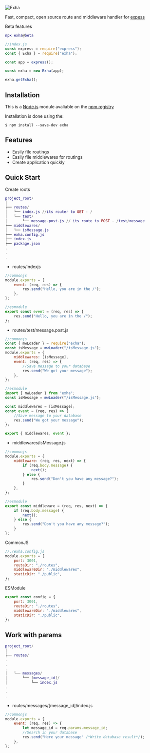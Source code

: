 ![Exha](https://cdn.ramco.mbps.tk/cdn/ehd6u608cn.png)

Fast, compact, open source route and middleware handler for [expess](https://www.npmjs.com/package/express)

Beta features
```lua
npx exha@beta
```


```js
//index.js
const express = require("express");
const { Exha } = require("exha");

const app = express();

const exha = new Exha(app);

exha.getExha();
```

## Installation

This is a [Node.js](https://nodejs.org) module avaliable on the [npm registry](https://www.npmjs.com)

Installation is done using the:

```console
$ npm install --save-dev exha
```

## Features

-   Easily file routings
-   Easily file middlewares for routings
-   Create application quickly

## Quick Start

Create roots

```lua
project_root/
│
├── routes/
│   └── index.js //its router to GET - /
│   └── test/
│       └── message.post.js // its route to POST - /test/message
├── middlewares/
│   └── isMessage.js
├── exha.config.js
├── index.js
├── package.json
.
.
.
```

-   routes/indexjs

```js
//commonjs
module.exports = {
    event: (req, res) => {
        res.send("Hello, you are in the /");
    },
};

//esmodule
export const event = (req, res) => {
    res.send("Hello, you are in the /");
};
```

-   routes/test/message.post.js

```js
//commonjs
const { mwLoader } = require("exha");
const isMessage = mwLoader("/isMessage.js");
module.exports = {
    middlewares: [isMessage],
    event: (req, res) => {
        //Save message to your database
        res.send("We got your message");
    },
};

//esmodule
import { mwLoader } from "exha";
const isMessage = mwLoader("/isMessage.js");

const middlewares = [isMessage];
const event = (req, res) => {
    //Save message to your database
    res.send("We got your message");
};

export { middlewares, event };
```

-   middlewares/isMessage.js

```js
//commonjs
module.exports = {
    middleware: (req, res, next) => {
        if (req.body.message) {
            next();
        } else {
            res.send("Don't you have any message?");
        }
    },
};

//esmodule
export const middleware = (req, res, next) => {
    if (req.body.message) {
        next();
    } else {
        res.send("Don't you have any message?");
    }
};
```

CommonJS

```js
//./exha.config.js
module.exports = {
    port: 3001,
    routeDir: "./routes",
    middlewareDir: "./middlewares",
    staticDir: "./public",
};
```

ESModule

```js
export const config = {
    port: 3001,
    routeDir: "./routes",
    middlewareDir: "./middlewares",
    staticDir: "./public",
};
```

## Work with params

```lua
project_root/
│
├── routes/
.
.
.
│   └── messages/
│       └── [message_id]/
│           └── index.js
.
.
.
```

-   routes/messages/[message_id]/index.js

```js
//commonjs
module.exports = {
    event: (req, res) => {
        let message_id = req.params.message_id;
        //Search in your database
        res.send("Here your message" /*Write database result*/);
    },
};
```

